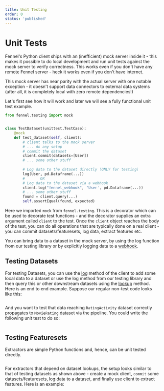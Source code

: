 ```yaml
---
title: Unit Testing
order: 0
status: 'published'
---
```


# Unit Tests

Fennel's Python client ships with an (inefficient) mock server inside it - this
makes it possible to do local development and run unit tests against the mock
server to verify correctness. This works even if you don't have any remote 
Fennel server - heck it works even if you don't have internet.

This mock server has near parity with the actual server with one notable 
exception - it doesn't support data connectors to external data systems 
(after all, it is completely local with zero remote dependencies!)

Let's first see how it will work and later we will see a fully functional unit test example.

```python
from fennel.testing import mock


class TestDataset(unittest.TestCase):
    @mock
    def test_dataset(self, client):
        # client talks to the mock server
        # ... do any setup
        # commit the dataset
        client.commit(datasets=[User])
        # ... some other stuff
        
        # Log data to the dataset directly (ONLY for testing)
        log(User, pd.Dataframe(...))
        #       OR
        # Log data to the dataset via a webhook
        client.log("fennel_webhook", 'User', pd.Dataframe(...))
        # ... some other stuff
        found = client.query(...)
        self.assertEqual(found, expected)    
```

Here we imported `mock` from `fennel.testing`. This is a decorator which 
can be used to decorate test functions - and the decorator supplies an extra 
argument called `client` to the test. Once the `client` object reaches the 
body of the test, you can do all operations that are typically done on a real 
client - you can commit datasets/featuresets, log data, extract features etc.

You can bring data to a dataset in the mock server, by using the log
function from our testing library or by explicitly logging data to a
[webhook](/api-reference/connectors/webhook).



## Testing Datasets

For testing Datasets, you can use the [log](/api-reference/client/log) method 
of the client to add some local data to a dataset or use the log method
from our testing library and then query this or other 
downstream datasets using the [lookup](/api-reference/client/lookup) method.
Here is an end to end example. Suppose our regular non-test code looks like this:

<pre snippet="testing-and-ci-cd/unit_tests#datasets"></pre>

And you want to test that data reaching `RatingActivity` dataset correctly 
propagates to `MovieRating` dataset via the pipeline. You could write the 
following unit test to do so:
<pre snippet="testing-and-ci-cd/unit_tests#datasets_testing"></pre>

## Testing Featuresets
Extractors are simple Python functions and, hence, can be unit tested directly.

<pre snippet="testing-and-ci-cd/unit_tests#featuresets_testing"></pre>


For extractors that depend on dataset lookups, the setup looks similar to that 
of testing datasets as shown above - create a mock client, `commit` some 
datasets/featuresets, log data to a dataset, and finally use client to extract 
features. Here is an example:

<pre snippet="testing-and-ci-cd/unit_tests#featuresets_testing_with_dataset"></pre>
